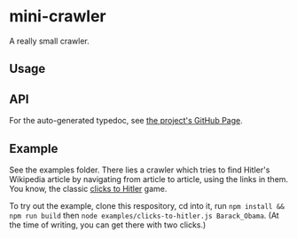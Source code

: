 # mini-crawler
A really small crawler.

## Usage


## API
For the auto-generated typedoc, see [the project's GitHub Page](https://trustedtomato.github.io/mini-crawler/).

## Example
See the examples folder.
There lies a crawler which tries to find Hitler's Wikipedia article
by navigating from article to article, using the links in them.
You know, the classic [clicks to Hitler](https://en.wikipedia.org/wiki/Wikipedia:Wiki_Game) game.

To try out the example,
clone this respository,
cd into it,
run `npm install && npm run build` then `node examples/clicks-to-hitler.js Barack_Obama`.
(At the time of writing, you can get there with two clicks.)